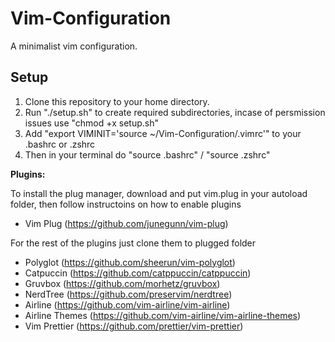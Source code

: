 # Vim-Configuration

A minimalist vim configuration.

## Setup

1. Clone this repository to your home directory.
2. Run "./setup.sh" to create required subdirectories, incase of persmission issues use "chmod +x setup.sh"
3. Add "export VIMINIT='source ~/Vim-Configuration/.vimrc'" to your .bashrc or .zshrc
4. Then in your terminal do "source .bashrc" / "source .zshrc"

__Plugins:__ 

 To install the plug manager, download and put vim.plug in your autoload folder, then follow instructoins on how to enable plugins
 - Vim Plug (https://github.com/junegunn/vim-plug)

For the rest of the plugins just clone them to plugged folder
 - Polyglot (https://github.com/sheerun/vim-polyglot)
 - Catpuccin (https://github.com/catppuccin/catppuccin)
 - Gruvbox (https://github.com/morhetz/gruvbox)
 - NerdTree (https://github.com/preservim/nerdtree)
 - Airline (https://github.com/vim-airline/vim-airline)
 - Airline Themes (https://github.com/vim-airline/vim-airline-themes)
 - Vim Prettier (https://github.com/prettier/vim-prettier)



